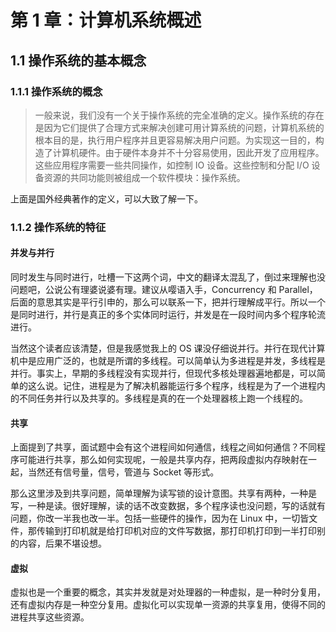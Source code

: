 # 第 1 章：计算机系统概述

## 1.1 操作系统的基本概念


### 1.1.1 操作系统的概念

> 一般来说，我们没有一个关于操作系统的完全准确的定义。操作系统的存在是因为它们提供了合理方式来解决创建可用计算系统的问题，计算机系统的根本目的是，执行用户程序并且更容易解决用户问题。为实现这一目的，构造了计算机硬件。由于硬件本身并不十分容易使用，因此开发了应用程序。这些应用程序需要一些共同操作，如控制 IO 设备。这些控制和分配 I/O 设备资源的共同功能则被组成一个软件模块：操作系统。

上面是国外经典著作的定义，可以大致了解一下。

### 1.1.2 操作系统的特征

#### 并发与并行

同时发生与同时进行，吐槽一下这两个词，中文的翻译太混乱了，倒过来理解也没问题吧，公说公有理婆说婆有理。建议从嘤语入手，Concurrency 和 Parallel，后面的意思其实是平行引申的，那么可以联系一下，把并行理解成平行。所以一个是同时进行，并行是真正的多个实体同时运行，并发是在一段时间内多个程序轮流进行。

当然这个读者应该清楚，但是我感觉我上的 OS 课没仔细说并行。并行在现代计算机中是应用广泛的，也就是所谓的多线程。可以简单认为多进程是并发，多线程是并行。事实上，早期的多线程没有实现并行，但现代多核处理器遍地都是，可以简单的这么说。记住，进程是为了解决机器能运行多个程序，线程是为了一个进程内的不同任务并行以及共享的。多线程是真的在一个处理器核上跑一个线程的。

#### 共享

上面提到了共享，面试题中会有这个进程间如何通信，线程之间如何通信？不同程序可能进行共享，那么如何实现呢，一般是共享内存，把两段虚拟内存映射在一起，当然还有信号量，信号，管道与 Socket 等形式。

那么这里涉及到共享问题，简单理解为读写锁的设计意图。共享有两种，一种是写，一种是读。很好理解，读的话不改变数据，多个程序读也没问题，写的话就有问题，你改一半我也改一半。包括一些硬件的操作，因为在 Linux 中，一切皆文件，那传输到打印机就是给打印机对应的文件写数据，那打印机打印到一半打印别的内容，后果不堪设想。

#### 虚拟

虚拟也是一个重要的概念，其实并发就是对处理器的一种虚拟，是一种时分复用，还有虚拟内存是一种空分复用。虚拟化可以实现单一资源的共享复用，使得不同的进程共享这些资源。
